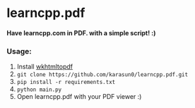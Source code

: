 # learncpp.pdf
#### Have learncpp.com in PDF. with a simple script! :)

### Usage:
1. Install [wkhtmltopdf](https://wkhtmltopdf.org)
2. ```git clone https://github.com/karasun0/learncpp.pdf.git```
3. ```pip install -r requirements.txt```
4. ```python main.py```
5. Open learncpp.pdf with your PDF viewer :)
